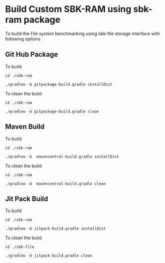 # Build Custom SBK-RAM using sbk-ram package 

To build the File system benchmarking using sbk-file storage interface with following options 

## Git Hub Package

To build
```
cd ./sbk-ram

./gradlew -b gitpackage-build.gradle installDist

```

To clean the build

```
cd ./sbk-ram

./gradlew -b gitpackage-build.gradle clean
```


## Maven Build

To build
```
cd ./sbk-ram

./gradlew -b  mavencentral-build.gradle installDist

```

To clean the build

```
cd ./sbk-ram

./gradlew -b  mavencentral-build.gradle clean
```

## Jit Pack Build

To build
```
cd ./sbk-ram

./gradlew -b jitpack-build.gradle installDist

```

To clean the build

```
cd ./sbk-file

./gradlew -b jitpack-build.gradle clean
```